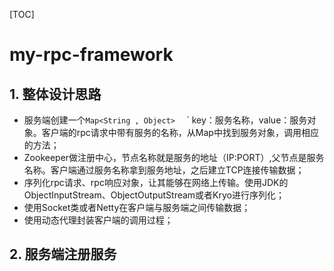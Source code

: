 [TOC]

# my-rpc-framework

## 1. 整体设计思路

* 服务端创建一个`Map<String , Object>  ` ` key：服务名称，value：服务对象。客户端的rpc请求中带有服务的名称，从Map中找到服务对象，调用相应的方法；
* Zookeeper做注册中心，节点名称就是服务的地址（IP:PORT）,父节点是服务名称。客户端通过服务名称拿到服务地址，之后建立TCP连接传输数据；
* 序列化rpc请求、rpc响应对象，让其能够在网络上传输。使用JDK的ObjectInputStream、ObjectOutputStream或者Kryo进行序列化；
* 使用Socket类或者Netty在客户端与服务端之间传输数据；
* 使用动态代理封装客户端的调用过程；

## 2. 服务端注册服务

